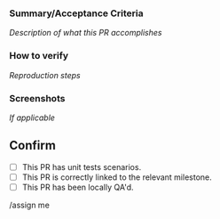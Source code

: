 ### Summary/Acceptance Criteria
*Description of what this PR accomplishes*

### How to verify
*Reproduction steps*

### Screenshots
*If applicable*

## Confirm
- [ ] This PR has unit tests scenarios.
- [ ] This PR is correctly linked to the relevant milestone.
- [ ] This PR has been locally QA'd.

/assign me
